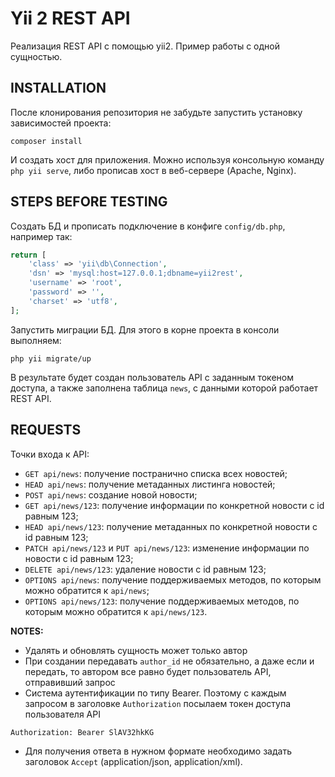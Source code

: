 <h1>Yii 2 REST API</h1>

Реализация  REST API с помощью yii2. Пример работы с одной сущностью.

INSTALLATION
------------
После клонирования репозитория не забудьте запустить установку зависимостей проекта:
~~~
composer install
~~~
И создать хост для приложения. Можно используя консольную команду `php yii serve`, либо прописав хост в веб-сервере (Apache, Nginx).

STEPS BEFORE TESTING
-------------

Создать БД и прописать подключение в конфиге `config/db.php`, например так:

```php
return [
    'class' => 'yii\db\Connection',
    'dsn' => 'mysql:host=127.0.0.1;dbname=yii2rest',
    'username' => 'root',
    'password' => '',
    'charset' => 'utf8',
];
```
Запустить миграции БД. Для этого в корне проекта в консоли выполняем:
~~~
php yii migrate/up
~~~
В результате будет создан пользователь API с заданным токеном доступа, а также заполнена таблица `news`, с данными которой работает REST API. 

REQUESTS
-------------
Точки входа к API:
* `GET api/news`: получение постранично списка всех новостей;
* `HEAD api/news`: получение метаданных листинга новостей;
* `POST api/news`: создание новой новости;
* `GET api/news/123`: получение информации по конкретной новости с id равным 123;
* `HEAD api/news/123`: получение метаданных по конкретной новости с id равным 123;
* `PATCH api/news/123` и `PUT api/news/123`: изменение информации по новости с id равным 123;
* `DELETE api/news/123`: удаление новости с id равным 123;
* `OPTIONS api/news`: получение поддерживаемых методов, по которым можно обратится к `api/news`;
* `OPTIONS api/news/123`: получение поддерживаемых методов, по которым можно обратится к `api/news/123`.

**NOTES:**
- Удалять и обновлять сущность может только автор
- При создании передавать `author_id` не обязательно, а даже если и передать, то автором все равно будет пользователь API, отправивший запрос 
- Система аутентификации по типу Bearer. Поэтому c каждым запросом в заголовке `Authorization` посылаем токен доступа пользователя API
~~~
Authorization: Bearer SlAV32hkKG
~~~

- Для получения ответа в нужном формате необходимо задать заголовок `Accept` (application/json, application/xml).